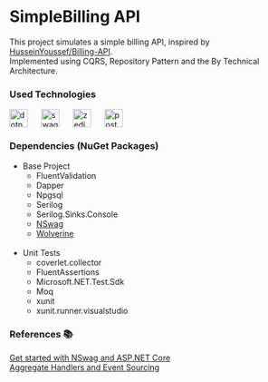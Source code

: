 # SimpleBilling API
This project simulates a simple billing API, inspired by <a href="https://github.com/HusseinYoussef/Billing-API">HusseinYoussef/Billing-API</a>.<br/>
Implemented using CQRS, Repository Pattern and the By Technical Architecture. <br/>

<h3>Used Technologies</h3>
<div style="display: flex; gap: 10px;">
    <img height="32" width="32" src="https://cdn.simpleicons.org/dotnet" alt="dotnet" />&nbsp;
    <img height="32" width="32" src="https://cdn.simpleicons.org/swagger" alt="swagger" />&nbsp;
    <img height="32" width="32" src="https://cdn.simpleicons.org/zedindustries" alt="zedindustries" />&nbsp;
    <img height="32" width="32" src="https://cdn.simpleicons.org/postgresql" alt="postgresql" />&nbsp;
</div>

### Dependencies (NuGet Packages)
<ul>
    <li>Base Project
        <ul>
            <li>FluentValidation</li>
            <li>Dapper</li>
            <li>Npgsql</li>
            <li>Serilog</li>
            <li>Serilog.Sinks.Console</li>
            <li><a href="https://github.com/RicoSuter/NSwag">NSwag</a></li>
            <li><a href="https://github.com/JasperFx/wolverine">Wolverine</a></li>
        </ul>
    </li></br>
    <li>Unit Tests
        <ul>
            <li>coverlet.collector</li>
            <li>FluentAssertions</li>
            <li>Microsoft.NET.Test.Sdk</li>
            <li>Moq</li>
            <li>xunit</li>
            <li>xunit.runner.visualstudio</li>
        </ul>
    </li>
</ul>

<h3>References 📚</h3>
<a href="https://learn.microsoft.com/en-us/aspnet/core/tutorials/getting-started-with-nswag?view=aspnetcore-8.0&tabs=visual-studio">Get started with NSwag and ASP.NET Core</a><br/>
<a href="https://wolverinefx.net/guide/durability/marten/event-sourcing.html">Aggregate Handlers and Event Sourcing</a><br/>
